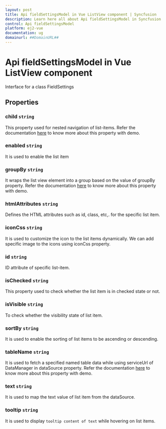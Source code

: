```yaml
---
layout: post
title: Api fieldSettingsModel in Vue ListView component | Syncfusion
description: Learn here all about Api fieldSettingsModel in Syncfusion Vue ListView component of Syncfusion Essential JS 2 and more.
control: Api fieldSettingsModel 
platform: ej2-vue
documentation: ug
domainurl: ##DomainURL##
---
```


# Api fieldSettingsModel in Vue ListView component

Interface for a class FieldSettings

## Properties

### child `string`

This property used for nested navigation of list-items. Refer the documentation [here](http://ej2.syncfusion.com/documentation/list-view/nested-list.html?lang=typescript) to know more about this property with demo.

### enabled `string`

It is used to enable the list item

### groupBy `string`

It wraps the list view element into a group based on the value of groupBy property. Refer the documentation [here](http://ej2.syncfusion.com/documentation/list-view/grouping.html?lang=typescript) to know more about this property with demo.

### htmlAttributes `string`

Defines the HTML attributes such as id, class, etc,. for the specific list item.

### iconCss `string`

It is used to customize the icon to the list items dynamically.
 We can add specific image to the icons using iconCss property.

### id `string`

ID attribute of specific list-item.

### isChecked `string`

This property used to check whether the list item is in checked state or not.

### isVisible `string`

To check whether the visibility state of list item.

### sortBy `string`

It is used to enable the sorting of list items to be ascending or descending.

### tableName `string`

It is used to fetch a specified named table data while using serviceUrl of DataManager
 in dataSource property.
Refer the documentation [here](http://ej2.syncfusion.com/documentation/data/getting-started.html?lang=typescript)
 to know more about this property with demo.

### text `string`

It is used to map the text value of list item from the dataSource.

### tooltip `string`

It is used to display `tooltip content of text` while hovering on list items.
